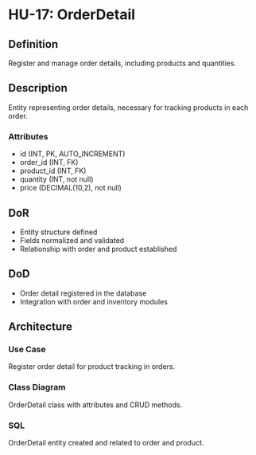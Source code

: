 # HU-17: OrderDetail

## Definition
Register and manage order details, including products and quantities.

## Description
Entity representing order details, necessary for tracking products in each order.

### Attributes
- id (INT, PK, AUTO_INCREMENT)
- order_id (INT, FK)
- product_id (INT, FK)
- quantity (INT, not null)
- price (DECIMAL(10,2), not null)

## DoR
- Entity structure defined
- Fields normalized and validated
- Relationship with order and product established

## DoD
- Order detail registered in the database
- Integration with order and inventory modules

## Architecture
### Use Case
Register order detail for product tracking in orders.

### Class Diagram
OrderDetail class with attributes and CRUD methods.

### SQL
OrderDetail entity created and related to order and product.
